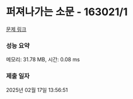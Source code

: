 # 퍼져나가는 소문 - 163021/1 

[문제 링크](https://level.goorm.io/exam/163021/%ED%8D%BC%EC%A0%B8%EB%82%98%EA%B0%80%EB%8A%94-%EC%86%8C%EB%AC%B8/quiz/1) 

### 성능 요약

메모리: 31.78 MB, 시간: 0.08 ms

### 제출 일자

2025년 02월 17일 13:56:51

